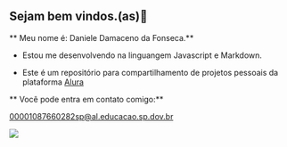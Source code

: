 ## Sejam bem vindos.(as)👋

** Meu nome é: Daniele Damaceno da Fonseca.**

- Estou me desenvolvendo na linguangem Javascript e Markdown.

- Este é um repositório para compartilhamento de projetos pessoais da plataforma [Alura](https://cursos.alura.com.br/course/repositorio-digital-compartilhamento-seus-projetos/task/145208)

** Você pode entra em contato comigo:**

00001087660282sp@al.educacao.sp.dov.br


![](https://media1.tenor.com/m/0kjlf2EUEXcAAAAd/lazy-cat.gif)
